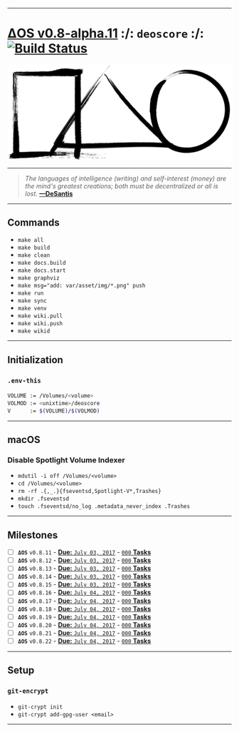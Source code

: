 [this:author:email]: # (atd@bitcoin.sh )
[this:author:name ]: # (Andrew DeSantis)

---

# [ΔOS v0.8-alpha.11][000] :/: `deoscore` :/: [![Build Status][001]][002]

[![self-header.jpg][003]](https://github.com/libdeos/deos-graphviz/wiki)

---

> *The languages of intelligence (writing) and self-interest (money) are the*
> *mind's greatest creations; both must be decentralized or all is lost.*
> **[—DeSantis][004]**

---

## Commands

* `make all`
* `make build`
* `make clean`
* `make docs.build`
* `make docs.start`
* `make graphviz`
* `make msg="add: var/asset/img/*.png" push`
* `make run`
* `make sync`
* `make venv`
* `make wiki.pull`
* `make wiki.push`
* `make wikid`

---

## Initialization

### `.env-this`

```bash
VOLUME := /Volumes/<volume>
VOLMOD := <unixtime>/deoscore
V      := $(VOLUME)/$(VOLMOD)

```

---

## macOS

### Disable Spotlight Volume Indexer

* `mdutil -i off /Volumes/<volume>`
* `cd /Volumes/<volume>`
* `rm -rf .{,_.}{fseventsd,Spotlight-V*,Trashes}`
* `mkdir .fseventsd`
* `touch .fseventsd/no_log .metadata_never_index .Trashes`

---

## Milestones

[comment]: # (<a href="https://deoscore.metaptr.com"><img src="https://github.com/zerotier/ZeroTierOne/raw/master/artwork/AppIcon_87x87.png" align="right" hspace="20" vspace="6"></a>)
* [ ] **`ΔOS`** `v0.8.11` - [**Due:** `July 03, 2017`](#) - [`000` **Tasks**](#)
* [ ] **`ΔOS`** `v0.8.12` - [**Due:** `July 03, 2017`](#) - [`000` **Tasks**](#)
* [ ] **`ΔOS`** `v0.8.13` - [**Due:** `July 03, 2017`](#) - [`000` **Tasks**](#)
* [ ] **`ΔOS`** `v0.8.14` - [**Due:** `July 03, 2017`](#) - [`000` **Tasks**](#)
* [ ] **`ΔOS`** `v0.8.15` - [**Due:** `July 03, 2017`](#) - [`000` **Tasks**](#)
* [ ] **`ΔOS`** `v0.8.16` - [**Due:** `July 04, 2017`](#) - [`000` **Tasks**](#)
* [ ] **`ΔOS`** `v0.8.17` - [**Due:** `July 04, 2017`](#) - [`000` **Tasks**](#)
* [ ] **`ΔOS`** `v0.8.18` - [**Due:** `July 04, 2017`](#) - [`000` **Tasks**](#)
* [ ] **`ΔOS`** `v0.8.19` - [**Due:** `July 04, 2017`](#) - [`000` **Tasks**](#)
* [ ] **`ΔOS`** `v0.8.20` - [**Due:** `July 04, 2017`](#) - [`000` **Tasks**](#)
* [ ] **`ΔOS`** `v0.8.21` - [**Due:** `July 04, 2017`](#) - [`000` **Tasks**](#)
* [ ] **`ΔOS`** `v0.8.22` - [**Due:** `July 04, 2017`](#) - [`000` **Tasks**](#)

---

## Setup

### `git-encrypt`

* `git-crypt init`
* `git-crypt add-gpg-user <email>`

---

[000]: https://libdeos.github.io/deos-graphviz/
[001]: https://travis-ci.org/libdeos/deos-graphviz.svg?branch=master
[002]: https://travis-ci.org/libdeos/deos-graphviz
[003]: var/assets/github/self-header-1499073266.png
[004]: https://twitter.com/desantis/status/795023340704595968
